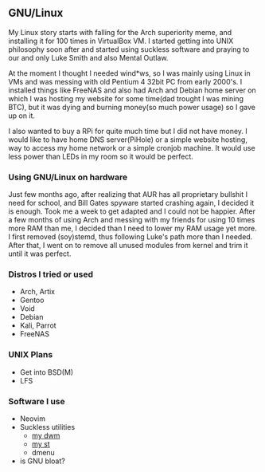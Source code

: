 ## GNU/Linux 

My Linux story starts with falling for the Arch superiority meme, and installing it for 100 times in VirtualBox VM.
I started getting into UNIX philosophy soon after and started using suckless software and praying to our and only Luke Smith and also Mental Outlaw.

At the moment I thought I needed wind\*ws, so I was mainly using Linux in VMs and was messing with old Pentium 4 32bit PC from early 2000's.
I installed things like FreeNAS and also had Arch and Debian home server on which I was hosting my website for some time(dad trought I was mining BTC), but it was dying and burning money(so much power usage) so I gave up on it.

I also wanted to buy a RPi for quite much time but I did not have money.
I would like to have home DNS server(PiHole) or a simple website hosting, way to access my home network or a simple cronjob machine. It would use less power than LEDs in my room so it would be perfect.

### Using GNU/Linux on hardware

Just few months ago, after realizing that AUR has all proprietary bullshit I need for school, and Bill Gates spyware started crashing again, I decided it is enough.
Took me a week to get adapted and I could not be happier.
After a few months of using Arch and messing with my friends for using 10 times more RAM than me, I decided than I need to lower my RAM usage yet more.
I first removed (soy)stemd, thus following Luke's path more than I needed.
After that, I went on to remove all unused modules from kernel and trim it until it was perfect.

### Distros I tried or used
- Arch, Artix
- Gentoo
- Void
- Debian
- Kali, Parrot
- FreeNAS

### UNIX Plans
- Get into BSD(M)
- LFS

### Software I use
- Neovim
- Suckless utilities
    - [my dwm](https://github.com/aleksav013/dwm)
    - [my st](https://github.com/aleksav013/st)
    - dmenu
- is GNU bloat?

